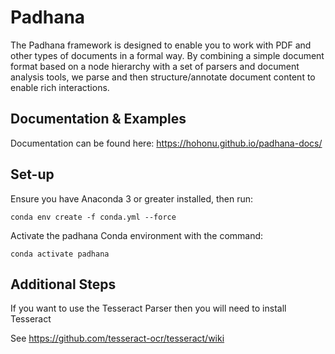 Padhana
===

The Padhana framework is designed to enable you to work with PDF and other types of documents in a formal way. By combining a simple document format based on a node hierarchy with a set of parsers and document analysis tools, we parse and then structure/annotate document content to enable rich interactions.

Documentation & Examples
---

Documentation can be found here: https://hohonu.github.io/padhana-docs/


Set-up
---

Ensure you have Anaconda 3 or greater installed, then run:

    conda env create -f conda.yml --force
    
Activate the padhana Conda environment with the command:

    conda activate padhana
    
    
Additional Steps
---

If you want to use the Tesseract Parser then you will need to install Tesseract

See https://github.com/tesseract-ocr/tesseract/wiki
